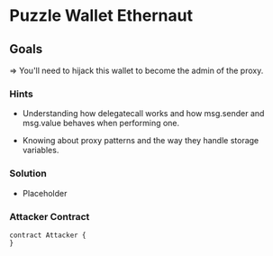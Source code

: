 # Puzzle Wallet Ethernaut

## Goals

=> You'll need to hijack this wallet to become the admin of the proxy.

### Hints

- Understanding how delegatecall works and how msg.sender and msg.value behaves when performing one.

- Knowing about proxy patterns and the way they handle storage variables.

### Solution

- Placeholder

### Attacker Contract

```solidity
contract Attacker {
}
```
